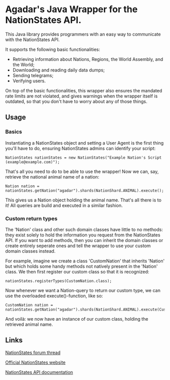 # Agadar's Java Wrapper for the NationStates API.

This Java library provides programmers with an easy way to communicate with the NationStates API. 

It supports the following basic functionalities:
* Retrieving information about Nations, Regions, the World Assembly, and the World;
* Downloading and reading daily data dumps;
* Sending telegrams;
* Verifying users.

On top of the basic functionalities, this wrapper also ensures the mandated rate limits are not violated, and gives warnings when
the wrapper itself is outdated, so that you don't have to worry about any of those things.

## Usage

### Basics

Instantiating a NationStates object and setting a User Agent is the first thing you'll have to do, ensuring NationStates admins can identify your script:

```
NationStates nationStates = new NationStates("Example Nation's Script (example@example.com)");
```

That's all you need to do to be able to use the wrapper! Now we can, say, retrieve the national animal name of a nation:

```
Nation nation = nationStates.getNation("agadar").shards(NationShard.ANIMAL).execute();
```

This gives us a Nation object holding the animal name. That's all there is to it! All queries are build and executed in a similar 
fashion.

### Custom return types

The 'Nation' class and other such domain classes have little to no methods: they exist solely to hold the information you request 
from the NationStates API. If you want to add methods, then you can inherit the domain classes or create entirely seperate ones and tell the wrapper to use your custom domain classes instead.

For example, imagine we create a class 'CustomNation' that inherits 'Nation' but which holds some handy methods not natively present in the 'Nation' class. We then first register our custom class so that it is recognized:

```
nationStates.registerTypes(CustomNation.class);
```

Now whenever we want a Nation-query to return our custom type, we can use the overloaded execute()-function, like so:

```
CustomNation nation = nationStates.getNation("agadar").shards(NationShard.ANIMAL).execute(CustomNation.class);
```

And voilà: we now have an instance of our custom class, holding the retrieved animal name.

## Links

[NationStates forum thread](http://forum.nationstates.net/viewtopic.php?f=15&t=383518)

[Official NationStates website](http://www.nationstates.net/)

[NationStates API documentation](https://www.nationstates.net/pages/api.html)
